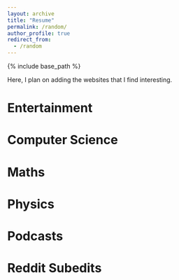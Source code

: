 ```yaml
---
layout: archive
title: "Resume"
permalink: /random/
author_profile: true
redirect_from:
  - /random
---
```


{% include base_path %}

Here, I plan on adding the websites that I find interesting.


Entertainment
======

Computer Science
======

Maths
======

Physics
======

Podcasts
======

Reddit Subedits
======